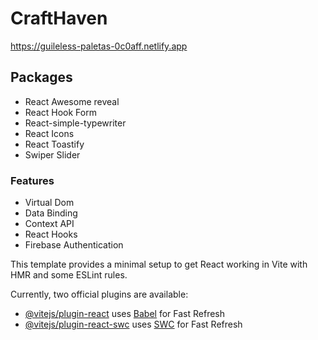 # CraftHaven

https://guileless-paletas-0c0aff.netlify.app

## Packages

-  React Awesome reveal
-  React Hook Form
-  React-simple-typewriter
-  React Icons
-  React Toastify
-  Swiper Slider

### Features 

- Virtual Dom
- Data Binding
- Context API
- React Hooks
- Firebase Authentication


This template provides a minimal setup to get React working in Vite with HMR and some ESLint rules.

Currently, two official plugins are available:

- [@vitejs/plugin-react](https://github.com/vitejs/vite-plugin-react/blob/main/packages/plugin-react/README.md) uses [Babel](https://babeljs.io/) for Fast Refresh
- [@vitejs/plugin-react-swc](https://github.com/vitejs/vite-plugin-react-swc) uses [SWC](https://swc.rs/) for Fast Refresh
